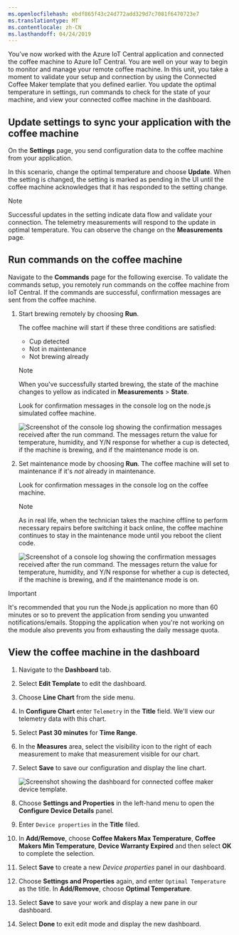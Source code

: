 ```yaml
---
ms.openlocfilehash: ebdf865f43c24d772add329d7c7081f6470723e7
ms.translationtype: MT
ms.contentlocale: zh-CN
ms.lasthandoff: 04/24/2019
---
```

You’ve now worked with the Azure IoT Central application and connected the coffee machine to Azure IoT Central. You are well on your way to begin to monitor and manage your remote coffee machine. In this unit, you take a moment to validate your setup and connection by using the Connected Coffee Maker template that you defined earlier. You update the optimal temperature in settings, run commands to check for the state of your machine, and view your connected coffee machine in the dashboard. 

## <a name="update-settings-to-sync-your-application-with-the-coffee-machine"></a>Update settings to sync your application with the coffee machine

On the **Settings** page, you send configuration data to the coffee machine from your application. 

In this scenario, change the optimal temperature and choose **Update**. When the setting is changed, the setting is marked as pending in the UI until the coffee machine acknowledges that it has responded to the setting change. 

> [!NOTE]
> Successful updates in the setting indicate data flow and validate your  connection. The telemetry measurements will respond to the update in optimal temperature. You can observe the change on the **Measurements** page. 

## <a name="run-commands-on-the-coffee-machine"></a>Run commands on the coffee machine 
Navigate to the **Commands** page for the following exercise. To validate the commands setup, you remotely run commands on the coffee machine from IoT Central. If the commands are successful, confirmation messages are sent from the coffee machine.

1. Start brewing remotely by choosing **Run**. 
    
    The coffee machine will start if these three conditions are satisfied:
    - Cup detected
    - Not in maintenance
    - Not brewing already  

    > [!NOTE]
    > When you've successfully started brewing, the state of the machine changes to yellow as indicated in **Measurements** > **State**. 
    
    Look for confirmation messages in the console log on the node.js simulated coffee machine. 

    ![Screenshot of the console log showing the confirmation messages received after the run command. The messages return the value for temperature, humidity, and Y/N response for whether a cup is detected, if the machine is brewing, and if the maintenance mode is on.](../media/4-commands-brewing.png)

1. Set maintenance mode by choosing **Run**. The coffee machine will set to maintenance if it's *not* already in maintenance.
    
    Look for confirmation messages in the console log on the coffee machine. 

    > [!NOTE]
    > As in real life, when the technician takes the machine offline to perform necessary repairs before switching it back online, the coffee machine continues to stay in the maintenance mode until you reboot the client code.

    ![Screenshot of a console log showing the confirmation messages received after the run command. The messages return the value for temperature, humidity, and Y/N response for whether a cup is detected, if the machine is brewing, and if the maintenance mode is on.](../media/4-commands-maintenance.png)

> [!IMPORTANT]
> It's recommended that you run the Node.js application no more than 60 minutes or so to prevent the application from sending you unwanted notifications/emails. Stopping the application when you're not working on the module also prevents you from exhausting the daily message quota.

## <a name="view-the-coffee-machine-in-the-dashboard"></a>View the coffee machine in the dashboard

1. Navigate to the **Dashboard** tab.

1. Select **Edit Template** to edit the dashboard.

1. Choose **Line Chart** from the side menu.

1. In **Configure Chart**  enter `Telemetry` in the **Title** field. We'll view our telemetry data with this chart. 

1. Select **Past 30 minutes** for **Time Range**. 

1. In the **Measures** area, select the visibility icon to the right of each measurement to make that measurement visible for our chart. 

1. Select **Save** to save our configuration and display the line chart. 

    ![Screenshot showing the dashboard for connected coffee maker device template.](../media/4-dashboard-a.png)

1. Choose **Settings and Properties** in the left-hand menu to open the **Configure Device Details** panel. 

1. Enter `Device properties` in the **Title** filed.

1. In **Add/Remove**, choose **Coffee Makers Max Temperature**, **Coffee Makers Min Temperature**, **Device Warranty Expired** and then select **OK** to complete the selection.

1. Select **Save** to create a new *Device properties* panel in our dashboard. 

1. Choose **Settings and Properties** again,  and enter `Optimal Temperature` as the title. In **Add/Remove**, choose **Optimal  Temperature**.

1. Select **Save** to save your work and display a new pane in our dashboard. 

1. Select **Done** to exit edit mode and display the new dashboard. 
